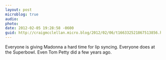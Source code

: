 ```yaml
---
layout: post
microblog: true
audio: 
photo: 
date: 2012-02-05 19:28:58 -0600
guid: http://craigmcclellan.micro.blog/2012/02/06/t166332521867513856.html
---
```

Everyone is giving Madonna a hard time for lip syncing. Everyone does at the Superbowl. Even Tom Petty did a few years ago.
